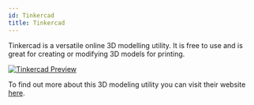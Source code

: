 ```yaml
---
id: Tinkercad
title: Tinkercad
---
```


Tinkercad is a versatile online 3D modelling utility. It is free to use and is great for creating or modifying 3D models for printing.

[<img alt="Tinkercad Preview" src="/img/Tinkercad.png" />](https://www.tinkercad.com)

To find out more about this 3D modeling utility you can visit their website [here](https://www.tinkercad.com).
